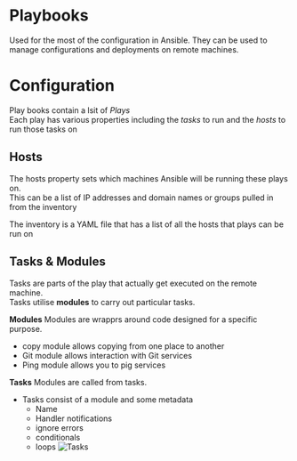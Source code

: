 # Playbooks

Used for the most of the configuration in Ansible. They can  be used to manage configurations and deployments on remote machines.<br/>

# Configuration
Play books contain a lsit of *Plays* <br/>
Each play has various properties including the *tasks* to run and the *hosts* to run those tasks on <br/>

## Hosts 
The hosts property sets which machines Ansible will be running these plays on.<br/>
This can be a list of IP addresses and domain names or groups pulled in from the inventory<br/>

The inventory is a YAML file that has a list of all the hosts that plays can be run on

## Tasks & Modules
Tasks are parts of the play that actually get executed on the remote machine.<br/>
Tasks utilise **modules** to carry out particular tasks.<br/>

**Modules**
Modules are wrapprs around code designed for a specific purpose. <br/>
- copy module allows copying from one place to another 
- Git module allows interaction with Git services
- Ping module allows you to pig services

**Tasks**
Modules are called from tasks.<br/>
- Tasks consist of a module and some metadata
    - Name 
    - Handler notifications 
    - ignore errors
    - conditionals
    - loops
![Tasks](https://github.com/AlpaPhono/ansible_basics/blob/main/tasks.png)
